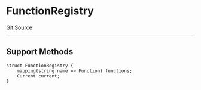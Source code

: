 # FunctionRegistry
[Git Source](https://github.com/metacontract/mc/blob/c3fc2b414d37afc92bb1cf2e606b4b2bede47403/resources/devkit/api-reference/Flattened.sol)

---------------------
Support Methods
-----------------------


```solidity
struct FunctionRegistry {
    mapping(string name => Function) functions;
    Current current;
}
```

